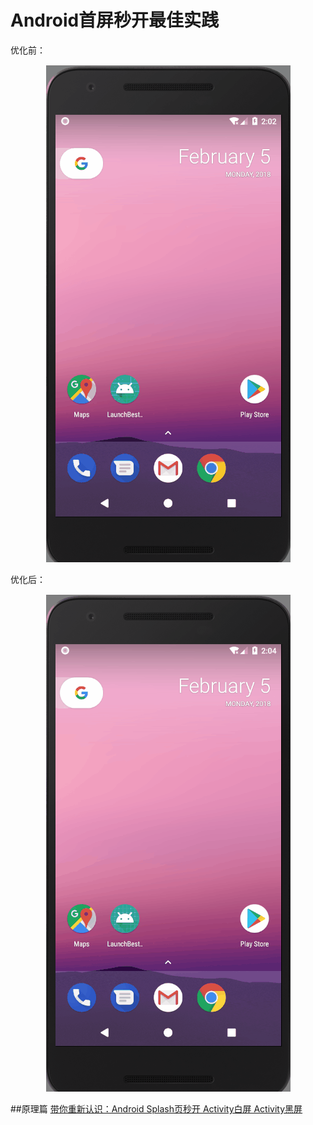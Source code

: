 # Android首屏秒开最佳实践
优化前：

<div align=center>
<img src="https://github.com/ainiyiwan/LaunchBestPractice/blob/master/pic/noBest.gif"/>
</div>

优化后：

<div align=center>
<img src="https://github.com/ainiyiwan/LaunchBestPractice/blob/master/pic/best.gif"/>
</div>

##原理篇
[带你重新认识：Android Splash页秒开 Activity白屏 Activity黑屏](http://blog.csdn.net/yanzhenjie1003/article/details/52201896)